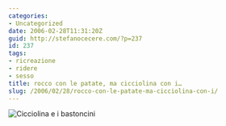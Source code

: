 ```yaml
---
categories:
- Uncategorized
date: 2006-02-28T11:31:20Z
guid: http://stefanocecere.com/?p=237
id: 237
tags:
- ricreazione
- ridere
- sesso
title: rocco con le patate, ma cicciolina con i…
slug: /2006/02/28/rocco-con-le-patate-ma-cicciolina-con-i/
---
```


![Cicciolina e i bastoncini](/wp-content/cicciolina_e_i_bastoncini.jpg)